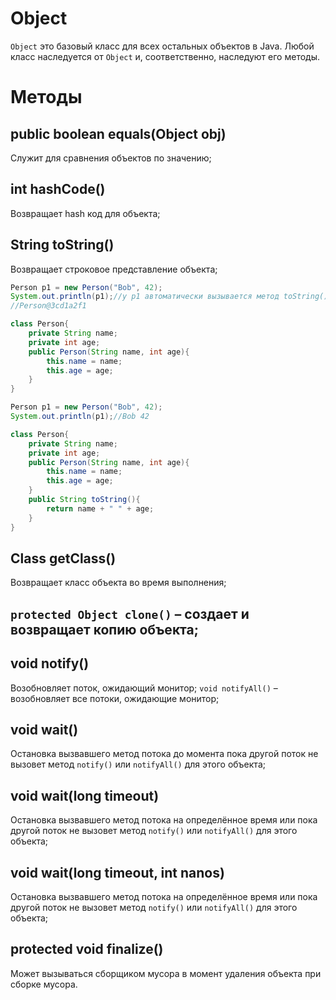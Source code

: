 # Object
`Object` это базовый класс для всех остальных объектов в Java. Любой класс наследуется от `Object` и, соответственно, наследуют его методы.

# Методы
## public boolean equals(Object obj) 
Служит для сравнения объектов по значению; 

## int hashCode() 
Возвращает hash код для объекта;

## String toString() 
Возвращает строковое представление объекта; 
```java
Person p1 = new Person("Bob", 42);
System.out.println(p1);//у p1 автоматически вызывается метод toString() класса Object, выведется хеш код объекта
//Person@3cd1a2f1

class Person{
	private String name;
	private int age;
	public Person(String name, int age){
		this.name = name;
		this.age = age;
	}
}

Person p1 = new Person("Bob", 42);
System.out.println(p1);//Bob 42

class Person{
	private String name;
	private int age;
	public Person(String name, int age){
		this.name = name;
		this.age = age;
	}
	public String toString(){
		return name + " " + age;
	}
}
```

## Class getClass() 
Возвращает класс объекта во время выполнения; 

## `protected Object clone()` – создает и возвращает копию объекта; 

## void notify() 
Возобновляет поток, ожидающий монитор; `void notifyAll()` – возобновляет все потоки, ожидающие монитор;

## void wait() 
Остановка вызвавшего метод потока до момента пока другой поток не вызовет метод `notify()` или `notifyAll()` для этого объекта;

## void wait(long timeout)
Остановка вызвавшего метод потока на определённое время или пока другой поток не вызовет метод `notify()` или `notifyAll()` для этого объекта;

## void wait(long timeout, int nanos) 
Остановка вызвавшего метод потока на определённое время или пока другой поток не вызовет метод `notify()` или `notifyAll()` для этого объекта;

## protected void finalize() 
Может вызываться сборщиком мусора в момент удаления объекта при сборке мусора.